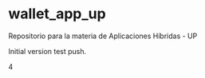 # wallet_app_up
Repositorio para la materia de Aplicaciones Híbridas - UP

Initial version test push.

4
